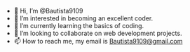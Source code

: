 - 👋 Hi, I’m @Bautista9109
- 👀 I’m interested in becoming an excellent coder. 
- 🌱 I’m currently learning the basics of coding. 
- 💞️ I’m looking to collaborate on web development projects.
- 📫 How to reach me, my email is Bautista9109@gmail.com

<!---
Bautista9109/Bautista9109 is a ✨ special ✨ repository because its `README.md` (this file) appears on your GitHub profile.
You can click the Preview link to take a look at your changes.
--->
